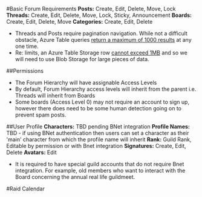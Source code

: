 #Basic Forum Requirements
**Posts:** Create, Edit, Delete, Move, Lock
**Threads:** Create, Edit, Delete, Move, Lock, Sticky, Announcement
**Boards:** Create, Edit, Delete, Move
**Categories:** Create, Edit, Delete
* Threads and Posts require pagination navigation. While not a difficult obstacle, Azure Table queries [return a maximum of 1000 results](https://docs.microsoft.com/en-us/rest/api/storageservices/query-timeout-and-pagination) at any one time.
* Re: limits, an Azure Table Storage row [cannot exceed 1MB](https://docs.microsoft.com/en-us/rest/api/storageservices/understanding-the-table-service-data-model) and so we will need to use Blob Storage for large pieces of data.

##Permissions
* The Forum Hierarchy will have assignable Access Levels 
* By default, Forum Hierarchy access levels will inherit from the parent i.e. Threads will inherit from Boards
* Some boards (Access Level 0) may not require an account to sign up, however there does need to be some human detection going on to prevent spam posts.

##User Profile
**Characters:** TBD pending BNet integration
**Profile Names:** TBD - if using BNet authentication then users can set a character as their 'main' character from which the profile name will inherit
**Rank:** Guild Rank, Editable by permission or with Bnet integration
**Signatures:** Create, Edit, Delete
**Avatars:** Edit
* It is required to have special guild accounts that do not require Bnet integration. For example, old members who want to interact with the Board concerning the annual real life guildmeet.

#Raid Calendar

